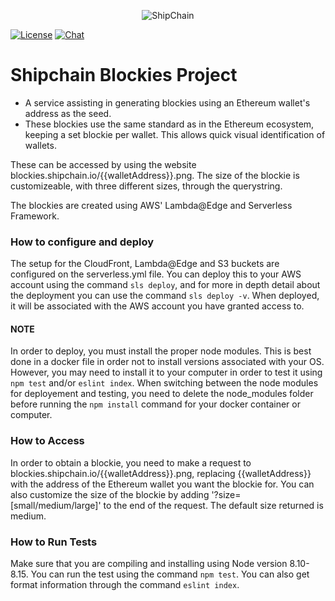 <p align="center">
  <img src="https://shipchain.io/img/logo.png" alt="ShipChain"/>
</p>

[![License](http://img.shields.io/:license-apache-blue.svg)](http://www.apache.org/licenses/LICENSE-2.0.html)
[![Chat](https://img.shields.io/badge/gitter-ShipChain/lobby-green.svg)](https://gitter.im/ShipChain/Lobby)

# Shipchain Blockies Project

* A service assisting in generating blockies using an Ethereum wallet's address as the seed.
* These blockies use the same standard as in the Ethereum ecosystem, keeping a set blockie per wallet. This allows quick visual identification of wallets.

These can be accessed by using the website blockies.shipchain.io/{{walletAddress}}.png. The size of the blockie is customizeable, with three different sizes, through the querystring.

The blockies are created using AWS' Lambda@Edge and Serverless Framework.


### How to configure and deploy

The setup for the CloudFront, Lambda@Edge and S3 buckets are configured on the serverless.yml file. You can deploy this to your AWS account using the command `sls deploy`, and for more in depth detail about the deployment you can use the command `sls deploy -v`. When deployed, it will be associated with the AWS account you have granted access to.


#### NOTE

In order to deploy, you must install the proper node modules. This is best done in a docker file in order not to install versions associated with your OS. However, you may need to install it to your computer in order to test it using `npm test` and/or `eslint index`. When switching between the node modules for deployement and testing, you need to delete the node_modules folder before running the `npm install` command for your docker container or computer.


### How to Access

In order to obtain a blockie, you need to make a request to blockies.shipchain.io/{{walletAddress}}.png, replacing {{walletAddress}} with the address of the Ethereum wallet you want the blockie for. You can also customize the size of the blockie by adding '?size=[small/medium/large]' to the end of the request. The default size returned is medium.


### How to Run Tests

Make sure that you are compiling and installing using Node version 8.10-8.15. You can run the test using the command `npm test`. You can also get format information through the command `eslint index`.
